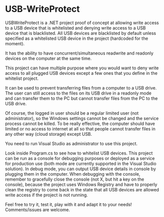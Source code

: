 # USB-WriteProtect
USBWriteProtect is a .NET project proof of concept at allowing write access to a USB device that is whitelisted and denying write access to a USB device that is blacklisted. All USB devices are blacklisted by default unless specified as a whitelisted USB device in the project (hardcoded for the moment).

It has the ability to have concurrent/simultaneous readwrite and readonly devices on the computer at the same time.

This project can have multiple purpose where you would want to deny write access to all plugged USB devices except a few ones that you define in the whitelist project.

It can be used to prevent transferring files from a computer to a USB drive. The user can still access to the files on its USB drive in a readonly mode and can transfer them to the PC but cannot transfer files from the PC to the USB drive.

Of course, the logged in user should be a regular limited user (not administrator), so the Windows settings cannot be changed and the service process cannot be killed. To be really effective, the computer should have limited or no access to internet at all so that people cannot transfer files in any other way (cloud storage) except USB.

You need to run Visual Studio as administrator to use this project.

Look inside Program.cs to see how to whitelist USB devices. This project can be run as a console for debugging purposes or deployed as a service for production use (both mode are currently supported in the Visual Studio solution). In debug mode, you can output USB device details in console by plugging them in the computer. When debugging with the console, remember to gracefully close the console (not X, but hit a key on the console), because the project uses Windows Registry and have to properly clean the registry to come back in the state that all USB devices are allowed write access if the project is not running.

Feel free to try it, test it, play with it and adapt it to your needs! Comments/issues are welcome.
